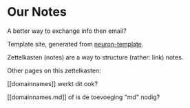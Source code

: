 # Our Notes


A better way to exchange info then email?

Template site, generated from [neuron-template](https://github.com/srid/neuron-template).

Zettelkasten (notes) are a way to structure (rather: link) notes.

Other pages on this zettelkasten:

[[domainnames]] werkt dit ook?

[[domainnames.md]] of is de toevoeging "md" nodig?

